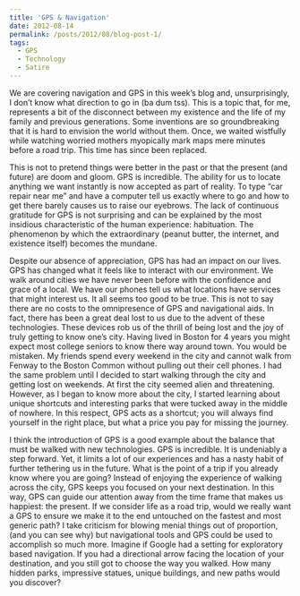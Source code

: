 ```yaml
---
title: 'GPS & Navigation'
date: 2012-08-14
permalink: /posts/2012/08/blog-post-1/
tags:
  - GPS
  - Technology
  - Satire
---
```


We are covering navigation and GPS in this week’s blog and, unsurprisingly, I don’t know what direction to go in (ba dum tss). This is a topic that, for me, represents a bit of the disconnect between my existence and the life of my family and previous generations. Some inventions are so groundbreaking that it is hard to envision the world without them. Once, we waited wistfully while watching worried mothers myopically mark maps mere minutes before a road trip. This time has since been replaced. 

This is not to pretend things were better in the past or that the present (and future) are doom and gloom. GPS is incredible. The ability for us to locate anything we want instantly is now accepted as part of reality. To type “car repair near me” and have a computer tell us exactly where to go and how to get there barely causes us to raise our eyebrows. The lack of continuous gratitude for GPS is not surprising and can be explained by the most insidious characteristic of the human experience: habituation. The phenomenon by which the extraordinary (peanut butter, the internet, and existence itself) becomes the mundane.

Despite our absence of appreciation, GPS has had an impact on our lives. GPS has changed what it feels like to interact with our environment. We walk around cities we have never been before with the confidence and grace of a local. We have our phones tell us what locations have services that might interest us. It all seems too good to be true. This is not to say there are no costs to the omnipresence of GPS and navigational aids. In fact, there has been a great deal lost to us due to the advent of these technologies. These devices rob us of the thrill of being lost and the joy of truly getting to know one’s city. Having lived in Boston for 4 years you might expect most college seniors to know there way around town. You would be mistaken. My friends spend every weekend in the city and cannot walk from Fenway to the Boston Common without pulling out their cell phones. I had the same problem until I decided to start walking through the city and getting lost on weekends. At first the city seemed alien and threatening. However, as I began to know more about the city, I started learning about unique shortcuts and interesting parks that were tucked away in the middle of nowhere. In this respect, GPS acts as a shortcut; you will always find yourself in the right place, but what a price you pay for missing the journey.

I think the introduction of GPS is a good example about the balance that must be walked with new technologies. GPS is incredible. It is undeniably a step forward. Yet, it limits a lot of our experiences and has a nasty habit of further tethering us in the future. What is the point of a trip if you already know where you are going? Instead of enjoying the experience of walking across the city, GPS keeps you focused on your next destination. In this way, GPS can guide our attention away from the time frame that makes us happiest: the present. If we consider life as a road trip, would we really want a GPS to ensure we make it to the end untouched on the fastest and most generic path? I take criticism for blowing menial things out of proportion, (and you can see why) but navigational tools and GPS could be used to accomplish so much more. Imagine if Google had a setting for exploratory based navigation. If you had a directional arrow facing the location of your destination, and you still got to choose the way you walked. How many hidden parks, impressive statues, unique buildings, and new paths would you discover?


